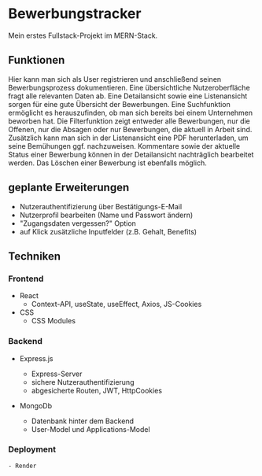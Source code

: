 # Bewerbungstracker

Mein erstes Fullstack-Projekt im MERN-Stack.

## Funktionen

Hier kann man sich als User registrieren und anschließend seinen Bewerbungsprozess dokumentieren. Eine übersichtliche Nutzeroberfläche fragt alle relevanten Daten ab. Eine Detailansicht sowie eine Listenansicht sorgen für eine gute Übersicht der Bewerbungen. Eine Suchfunktion ermöglicht es herauszufinden, ob man sich bereits bei einem Unternehmen beworben hat. Die Filterfunktion zeigt entweder alle Bewerbungen, nur die Offenen, nur die Absagen oder nur Bewerbungen, die aktuell in Arbeit sind.
Zusätzlich kann man sich in der Listenansicht eine PDF herunterladen, um seine Bemühungen ggf. nachzuweisen.
Kommentare sowie der aktuelle Status einer Bewerbung können in der Detailansicht nachträglich bearbeitet werden. Das Löschen einer Bewerbung ist ebenfalls möglich.

## geplante Erweiterungen

- Nutzerauthentifizierung über Bestätigungs-E-Mail
- Nutzerprofil bearbeiten (Name und Passwort ändern)
- "Zugangsdaten vergessen?" Option
- auf Klick zusätzliche Inputfelder (z.B. Gehalt, Benefits)

## Techniken

### Frontend

- React
  - Context-API, useState, useEffect, Axios, JS-Cookies
- CSS
  - CSS Modules

### Backend

- Express.js

  - Express-Server
  - sichere Nutzerauthentifizierung
  - abgesicherte Routen, JWT, HttpCookies

- MongoDb
  - Datenbank hinter dem Backend
  - User-Model und Applications-Model

### Deployment

    - Render
